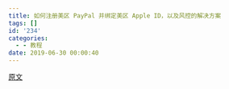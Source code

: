 ```yaml
---
title: 如何注册美区 PayPal 并绑定美区 Apple ID，以及风控的解决方案
tags: []
id: '234'
categories:
  - - 教程
date: 2019-06-30 00:00:40
---
```


[原文](http://jolson.xyz/2018/11/22/reg-us-pp/)